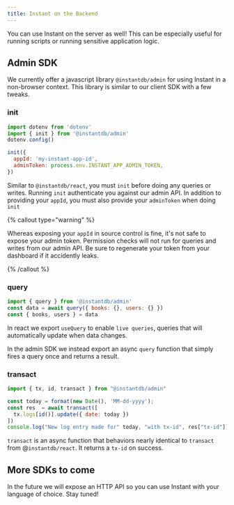```yaml
---
title: Instant on the Backend
---
```


You can use Instant on the server as well! This can be especially useful for
running scripts or running sensitive application logic.

## Admin SDK

We currently offer a javascript library `@instantdb/admin` for using Instant in
a non-browser context. This library is similar to our client SDK with a few
tweaks.

### init

```javascript
import dotenv from 'dotenv'
import { init } from '@instantdb/admin'
dotenv.config()

init({
  appId: 'my-instant-app-id',
  adminToken: process.env.INSTANT_APP_ADMIN_TOKEN,
})
```

Similar to `@instantdb/react`, you must `init` before doing any queries or
writes. Running `init` authenticate you against our admin API. In addition to
providing your `appId`, you must also provide your `adminToken` when doing `init`

{% callout type="warning" %}

Whereas exposing your `appId` in source control is fine, it's not safe
to expose your admin token. Permission checks will not run for queries and
writes from our admin API. Be sure to regenerate your token from your dashboard
if it accidently leaks.

{% /callout %}

### query

```javascript
import { query } from '@instantdb/admin'
const data = await query({ books: {}, users: {} })
const { books, users } = data
```

In react we export `useQuery` to enable `live queries`, queries that will
automatically update when data changes.

In the admin SDK we instead export an async `query` function that simply fires a
query once and returns a result.

### transact

```javascript
import { tx, id, transact } from "@instantdb/admin"

const today = format(new Date(), 'MM-dd-yyyy');
const res  = await transact([
  tx.logs[id()].update({ date: today })
])
console.log("New log entry made for" today, "with tx-id", res["tx-id"])
```

`transact` is an async function that behaviors nearly identical to `transact`
from @`instantdb/react`. It returns a `tx-id` on success.

## More SDKs to come

In the future we will expose an HTTP API so you can use Instant with your
language of choice. Stay tuned!
